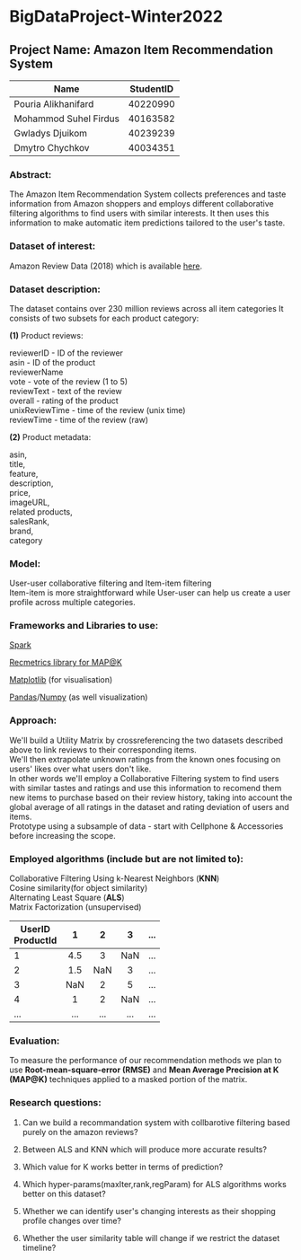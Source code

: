 # BigDataProject-Winter2022

## Project Name: Amazon Item Recommendation System

| Name                  | StudentID |  
|-----------------------|:---------:|
| Pouria Alikhanifard   | 40220990  | 
| Mohammod Suhel Firdus | 40163582  |  
| Gwladys Djuikom       | 40239239  |
| Dmytro Chychkov       | 40034351  | 


### Abstract:
The Amazon Item Recommendation System collects preferences and taste information from Amazon shoppers and employs different collaborative filtering algorithms 
to find users with similar interests. It then uses this information to make automatic item predictions tailored to the user's taste.

### Dataset of interest: 
Amazon Review Data (2018) which is available [here](https://nijianmo.github.io/amazon/index.html).

### Dataset description:
The dataset contains over 230 million reviews across all item categories 
It consists of two subsets for each product category: <br> 

**(1)** Product reviews: <br>

reviewerID - ID of the reviewer <br>
asin - ID of the product<br>
reviewerName<br>
vote - vote of the review (1 to 5) <br>
reviewText - text of the review <br> 
overall - rating of the product <br>
unixReviewTime - time of the review (unix time) <br>
reviewTime - time of the review (raw) <br>

**(2)** Product metadata:

asin,<br>
title,<br>
feature,<br>
description,<br>
price,<br>
imageURL,<br>
related products,<br>
salesRank,<br>
brand,<br>
category

### Model: 
User-user collaborative filtering and Item-item filtering <br>
Item-item is more straightforward while User-user can help us create a user profile across multiple categories.

### Frameworks and Libraries to use:

[Spark](https://spark.apache.org/docs/latest/api/python/)

[Recmetrics library for MAP@K](https://github.com/statisticianinstilettos/recmetrics)

[Matplotlib](https://matplotlib.org/) (for visualisation)

[Pandas](https://pandas.pydata.org)/[Numpy](https://numpy.org/) (as well visualization)

### Approach:
We'll build a Utility Matrix by crossreferencing the two datasets described above to link reviews to their corresponding items.<br>
We'll then extrapolate unknown ratings from the known ones focusing on users' likes over what users don't like.<br>
In other words we'll employ a Collaborative Filtering system to find users with similar tastes and ratings and use this information to recomend them new items to purchase based on their review history, taking into account the global average of all ratings in the dataset and rating deviation of users and items.<br> 
Prototype using a subsample of data - start with Cellphone & Accessories before increasing the scope.<br> 

### Employed algorithms (include but are not limited to): <br>
Collaborative Filtering Using k-Nearest Neighbors (**KNN**) <br>
Cosine similarity(for object similarity) <br>
Alternating Least Square (**ALS**) <br>
Matrix Factorization (unsupervised) <br>


| UserID<br/>ProductId |  1  |  2  |  3  | ... |
|----------------------|:---:|:---:|:---:|:---:|
| 1                    | 4.5 |  3  | NaN | ... |
| 2                    | 1.5 |  NaN  |  3  | ... |
| 3                    |  NaN  |  2  |  5  | ... |
| 4                    |  1  |  2  | NaN | ... |
| ...                  | ... | ... | ... | ... |

### Evaluation: 
To measure the performance of our recommendation methods we plan to use <b>Root-mean-square-error (RMSE)</b> and <b>Mean Average Precision at K (MAP@K)</b> techniques applied to a masked portion of the matrix.

### Research questions: 

1) Can we build a recommandation system with collbarotive filtering based purely on the amazon reviews?<br>

2) Between ALS and KNN which will produce more accurate results?<br>

3) Which value for K works better in terms of prediction?<br>

4) Which hyper-params(maxIter,rank,regParam) for ALS algorithms works better on this dataset?<br>

5) Whether we can identify user's changing interests as their shopping profile changes over time?<br>

6) Whether the user similarity table will change if we restrict the dataset timeline?
